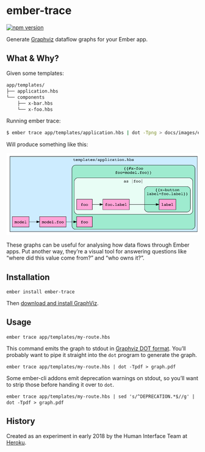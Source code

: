 # ember-trace

[![npm version](https://badge.fury.io/js/ember-trace.svg)](https://badge.fury.io/js/ember-trace)

Generate [Graphviz] dataflow graphs for your Ember app.

## What & Why?

Given some templates:

```
app/templates/
├── application.hbs
└── components
    ├── x-bar.hbs
    └── x-foo.hbs
```

Running ember trace:

```sh
$ ember trace app/templates/application.hbs | dot -Tpng > docs/images/example.png
```

Will produce something like this:

![Example graph](./docs/images/example.png)

These graphs can be useful for analysing how data flows through Ember apps.
Put another way, they’re a visual tool for answering questions like “where did
this value come from?” and “who owns it?”.

## Installation

```
ember install ember-trace
```

Then [download and install GraphViz](http://graphviz.org/download/).

## Usage

```
ember trace app/templates/my-route.hbs
```

This command emits the graph to stdout in [Graphviz DOT format]. You’ll
probably want to pipe it straight into the `dot` program to generate the graph.

```
ember trace app/templates/my-route.hbs | dot -Tpdf > graph.pdf
```

Some ember-cli addons emit deprecation warnings on stdout, so you’ll want to
strip those before handing it over to `dot`.

```
ember trace app/templates/my-route.hbs | sed 's/^DEPRECATION.*$//g' | dot -Tpdf > graph.pdf
```

## History

Created as an experiment in early 2018 by the Human Interface Team at [Heroku].

[Graphviz]: http://graphviz.org/
[Graphviz DOT format]: https://www.graphviz.org/doc/info/lang.html
[Heroku]: https://heroku.com/
